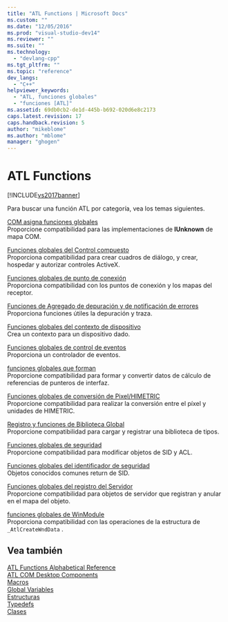 ```yaml
---
title: "ATL Functions | Microsoft Docs"
ms.custom: ""
ms.date: "12/05/2016"
ms.prod: "visual-studio-dev14"
ms.reviewer: ""
ms.suite: ""
ms.technology: 
  - "devlang-cpp"
ms.tgt_pltfrm: ""
ms.topic: "reference"
dev_langs: 
  - "C++"
helpviewer_keywords: 
  - "ATL, funciones globales"
  - "funciones [ATL]"
ms.assetid: 69db0cb2-de1d-445b-b692-020d6e8c2173
caps.latest.revision: 17
caps.handback.revision: 5
author: "mikeblome"
ms.author: "mblome"
manager: "ghogen"
---
```

# ATL Functions
[!INCLUDE[vs2017banner](../../assembler/inline/includes/vs2017banner.md)]

Para buscar una función ATL por categoría, vea los temas siguientes.  
  
 [COM asigna funciones globales](../../atl/reference/com-map-global-functions.md)  
 Proporcione compatibilidad para las implementaciones de **IUnknown** de mapa COM.  
  
 [Funciones globales del Control compuesto](../../atl/reference/composite-control-global-functions.md)  
 Proporciona compatibilidad para crear cuadros de diálogo, y crear, hospedar y autorizar controles ActiveX.  
  
 [Funciones globales de punto de conexión](../../atl/reference/connection-point-global-functions.md)  
 Proporciona compatibilidad con los puntos de conexión y los mapas del receptor.  
  
 [Funciones de Agregado de depuración y de notificación de errores](../../atl/reference/debugging-and-error-reporting-global-functions.md)  
 Proporciona funciones útiles la depuración y traza.  
  
 [Funciones globales del contexto de dispositivo](../../atl/reference/device-context-global-functions.md)  
 Crea un contexto para un dispositivo dado.  
  
 [Funciones globales de control de eventos](../../atl/reference/event-handling-global-functions.md)  
 Proporciona un controlador de eventos.  
  
 [funciones globales que forman](../../atl/reference/marshaling-global-functions.md)  
 Proporcione compatibilidad para formar y convertir datos de cálculo de referencias de punteros de interfaz.  
  
 [Funciones globales de conversión de Pixel\/HIMETRIC](../../atl/reference/pixel-himetric-conversion-global-functions.md)  
 Proporcione compatibilidad para realizar la conversión entre el píxel y unidades de HIMETRIC.  
  
 [Registro y funciones de Biblioteca Global](../../atl/reference/registry-and-typelib-global-functions.md)  
 Proporcione compatibilidad para cargar y registrar una biblioteca de tipos.  
  
 [Funciones globales de seguridad](../../atl/reference/security-global-functions.md)  
 Proporcione compatibilidad para modificar objetos de SID y ACL.  
  
 [Funciones globales del identificador de seguridad](../../atl/reference/security-identifier-global-functions.md)  
 Objetos conocidos comunes return de SID.  
  
 [Funciones globales del registro del Servidor](../../atl/reference/server-registration-global-functions.md)  
 Proporcione compatibilidad para objetos de servidor que registran y anular en el mapa del objeto.  
  
 [funciones globales de WinModule](../../atl/reference/winmodule-global-functions.md)  
 Proporciona compatibilidad con las operaciones de la estructura de `_AtlCreateWndData` .  
  
## Vea también  
 [ATL Functions Alphabetical Reference](../Topic/ATL%20Functions%20Alphabetical%20Reference.md)   
 [ATL COM Desktop Components](../../atl/atl-com-desktop-components.md)   
 [Macros](../../atl/reference/atl-macros.md)   
 [Global Variables](../../atl/reference/atl-global-variables.md)   
 [Estructuras](../../atl/reference/atl-structures.md)   
 [Typedefs](../../atl/reference/atl-typedefs.md)   
 [Clases](../../atl/reference/atl-classes.md)